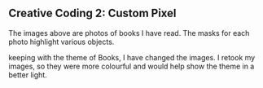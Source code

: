 ## Creative Coding 2: Custom Pixel

The images above are photos of books I have read. The masks for each photo highlight various objects.

keeping with the theme of Books, I have changed the images. I retook my images, so they were more colourful and would help show the theme in a better light.
